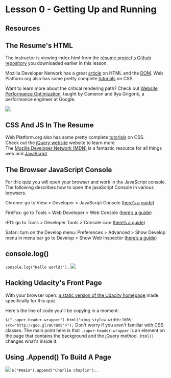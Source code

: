 # Lesson 0 - Getting Up and Running
## Resources

## The Resume's HTML
The instructor is viewing index.html from the [résumé project's Github repository](https://github.com/udacity/frontend-nanodegree-resume) you downloaded earlier in this lesson.

Mozilla Developer Network has a great [article](https://developer.mozilla.org/en-US/docs/Web/Guide/HTML/Introduction) on HTML and the [DOM](https://developer.mozilla.org/en-US/docs/Web/API/Document_Object_Model). Web Platform.org also has some pretty complete [tutorials](http://docs.webplatform.org/wiki/css) on CSS.  

Want to learn more about the critical rendering path? Check out [Website Performance Optimization](https://www.udacity.com/course/ud884?_ga=1.71573719.53639439.1458784522), taught by Cameron and Ilya Grigorik, a performance engineer at Google.

![](http://7xsjcm.com1.z0.glb.clouddn.com/16-9-2/53102449.jpg)

## CSS And JS In The Resume
Web Platform.org also has some pretty complete [tutorials](http://docs.webplatform.org/wiki/css) on CSS.  
Check out the [jQuery website](http://jquery.com/) website to learn more  
The [Mozilla Developer Network (MDN)](https://developer.mozilla.org/en-US/) is a fantastic resource for all things web and [JavaScript](https://developer.mozilla.org/en-US/docs/Web/JavaScript)

## The Browser JavaScript Console
For this quiz you will open your browser and work in the JavaScript console. The following describes how to open the javaScript Console in various browsers.

Chrome: go to View > Developer > JavaScript Console ([here’s a guide](https://developer.chrome.com/devtools/docs/console))

FireFox: go to Tools > Web Developer > Web Console ([here’s a guide](https://developer.mozilla.org/en-US/docs/Tools/Browser_Console))

IE11: go to Tools > Developer Tools > Console icon ([here’s a guide](http://msdn.microsoft.com/en-us/library/ie/bg182326(v=vs.85).aspx#The_Console_tool__CTRL___2_))

Safari: turn on the Develop menu: Preferences > Advanced > Show Develop menu in menu bar go to Develop > Show Web Inspector ([here’s a guide](https://developer.apple.com/library/mac/documentation/AppleApplications/Conceptual/Safari_Developer_Guide/GettingStarted/GettingStarted.html))  

## console.log()
```console.log("Hello world!");```
![](http://7xsjcm.com1.z0.glb.clouddn.com/16-9-2/67526328.jpg)

## Hacking Udacity's Front Page
With your browser open: [a static version of the Udacity homepage](http://udacity.github.io/js-basics/static-home/index.html) made specifically for this quiz.

Here's the line of code you'll be copying in a moment:

```$(".super-header-wrapper").html("<img style='width:100%' src='http://goo.gl/WCrBmS'>");```
Don't worry if you aren't familiar with CSS classes. The main point here is that ```.super-header-wrapper``` is an element on the page that contains the background and the jQuery method ```.html()``` changes what's inside it.

## Using .Append() To Build A Page
![](http://7xsjcm.com1.z0.glb.clouddn.com/16-9-2/30227710.jpg)
```$("#main").append("Charlie Chaplin");.```
